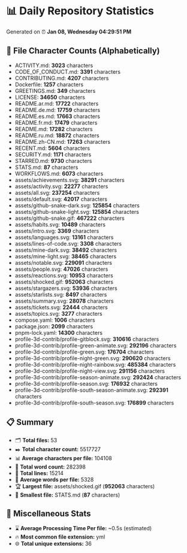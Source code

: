 # 📊 Daily Repository Statistics
Generated on ⏰ **Jan 08, Wednesday 04:29:51 PM**

## 📂 File Character Counts (Alphabetically)
- ACTIVITY.md: **3023** characters
- CODE_OF_CONDUCT.md: **3391** characters
- CONTRIBUTING.md: **4207** characters
- Dockerfile: **1257** characters
- GREETINGS.md: **349** characters
- LICENSE: **34650** characters
- README.ar.md: **17722** characters
- README.de.md: **17759** characters
- README.es.md: **17663** characters
- README.fr.md: **17479** characters
- README.md: **17282** characters
- README.ru.md: **18872** characters
- README.zh-CN.md: **17263** characters
- RECENT.md: **5604** characters
- SECURITY.md: **1171** characters
- STARRED.md: **9730** characters
- STATS.md: **87** characters
- WORKFLOWS.md: **6073** characters
- assets/achievements.svg: **38291** characters
- assets/activity.svg: **22277** characters
- assets/all.svg: **237254** characters
- assets/default.svg: **42017** characters
- assets/github-snake-dark.svg: **125854** characters
- assets/github-snake-light.svg: **125854** characters
- assets/github-snake.gif: **467222** characters
- assets/habits.svg: **10489** characters
- assets/intro.svg: **3369** characters
- assets/languages.svg: **13161** characters
- assets/lines-of-code.svg: **3308** characters
- assets/mine-dark.svg: **38492** characters
- assets/mine-light.svg: **38465** characters
- assets/notable.svg: **229091** characters
- assets/people.svg: **47026** characters
- assets/reactions.svg: **10953** characters
- assets/shocked.gif: **952063** characters
- assets/stargazers.svg: **53936** characters
- assets/starlists.svg: **8497** characters
- assets/summary.svg: **28078** characters
- assets/tickets.svg: **22444** characters
- assets/topics.svg: **3277** characters
- compose.yaml: **1006** characters
- package.json: **2099** characters
- pnpm-lock.yaml: **14300** characters
- profile-3d-contrib/profile-gitblock.svg: **310616** characters
- profile-3d-contrib/profile-green-animate.svg: **292196** characters
- profile-3d-contrib/profile-green.svg: **176704** characters
- profile-3d-contrib/profile-night-green.svg: **290620** characters
- profile-3d-contrib/profile-night-rainbow.svg: **485384** characters
- profile-3d-contrib/profile-night-view.svg: **291156** characters
- profile-3d-contrib/profile-season-animate.svg: **292424** characters
- profile-3d-contrib/profile-season.svg: **176932** characters
- profile-3d-contrib/profile-south-season-animate.svg: **292391** characters
- profile-3d-contrib/profile-south-season.svg: **176899** characters

## 📋 Summary
- 🗂️ **Total files:** 53
- ✒️ **Total character count:** 5517727
- 📊 **Average characters per file:** 104108
- 📝 **Total word count:** 282398
- 🧾 **Total lines:** 15214
- 📐 **Average words per file:** 5328
- 🏆 **Largest file:** assets/shocked.gif (**952063** characters)
- 🥉 **Smallest file:** STATS.md (**87** characters)

## 🌟 Miscellaneous Stats
- ⌛ **Average Processing Time Per file:** ~0.5s (estimated)
- 🔥 **Most common file extension:** yml
- 🌐 **Total unique extensions:** 36
